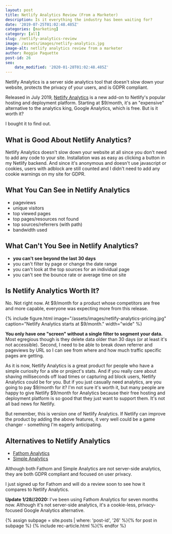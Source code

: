 ```yaml
---
layout: post
title: Netlify Analytics Review (From a Marketer)
description: Is it everything the industry has been waiting for?
date: '2019-07-25T01:02:48.485Z'
categories: [marketing]
category: [all]
slug: /netlify-analytics-review
image: /assets/images/netlify-analytics.jpg
image-alt: netlify analytics review from a marketer
author: Reggie Paquette
post-id: 26
seo:
    date_modified: '2020-01-28T01:02:48.485Z'
---
```


Netlify Analytics is a server side analytics tool that doesn't slow down your website, protects the privacy of your users, and is GDPR compliant.

Released in July 2019, [Netlify Analytics](https://www.netlify.com/products/analytics/) is a new add-on to Netlify's popular hosting and deployment platform. Starting at $9/month, it's an "expensive" alternative to the analytics king, Google Analytics, which is free. But is it worth it?

I bought it to find out.

## What is Good About Netlify Analytics?

Netlify Analytics doesn't slow down your website at all since you don't need to add any code to your site. Installation was as easy as clicking a button in my Netlify backend. And since it's anonymous and doesn't use javascript or cookies, users with adblock are still counted and I didn't need to add any cookie warnings on my site for GDPR.

## What You Can See in Netlify Analytics

*   pageviews
*   unique visitors
*   top viewed pages
*   top pages/resources not found
*   top sources/referrers (with path)
*   bandwidth used

## What Can't You See in Netlify Analytics?

*   **you can't see beyond the last 30 days**
*   you can't filter by page or change the date range
*   you can't look at the top sources for an individual page
*   you can't see the bounce rate or average time on site

## Is Netlify Analytics Worth It?

No. Not right now. At $9/month for a product whose competitors are free and more capable, everyone was expecting more from this release.

{% include figure.html image="/assets/images/netlify-analytics-pricing.jpg" caption="Netlify Analytics starts at $9/month." width="wide" %}

**You only have one "screen" without a single filter to segment your data.** Most egregious though is they delete data older than 30 days (or at least it's not accessible). Second, I need to be able to break down referrer and pageviews by URL so I can see from where and how much traffic specific pages are getting.

As it is now, Netlify Analytics is a great product for people who have a simple curiosity for a site or project's stats. And if you really care about shaving milliseconds off load times or capturing ad block users, Netlify Analytics could be for you. But if you just casually need analytics, are you going to pay $9/month for it? I'm not sure it's worth it, but many people are happy to give Netlify $9/month for Analytics because their free hosting and deployment platform is so good that they just want to support them. It's not all bad news for Netlify.

But remember, this is version one of Netlify Analytics. If Netlify can improve the product by adding the above features, it very well could be a game changer - something I'm eagerly anticipating.

## Alternatives to Netlify Analytics

*   [Fathom Analytics](/fathom-analytics-review)
*   [Simple Analytics](https://simpleanalytics.com/)

Although both Fathom and Simple Analytics are not server-side analytics, they are both GDPR compliant and focused on user privacy.

I just signed up for Fathom and will do a review soon to see how it compares to Netlify Analytics.

**Update 1/28//2020:** I've been using Fathom Analytics for seven months now. Although it's not server-side analytics, it's a cookie-less, privacy-focused Google Analytics alternative.

{% assign subpage = site.posts | where: 'post-id', '26' %}{% for post in subpage %} {% include rec-article.html %}{% endfor %}
